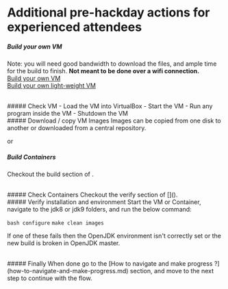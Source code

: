 # Additional pre-hackday actions for experienced attendees

##### Build your own VM

Note: you will need good bandwidth to download the files, and ample time for the build to finish. **Not meant to be done over a wifi connection.**
<br/>
[Build your own VM](../virtual-machines/build_your_own_vm.md) <br/>
[Build your own light-weight VM](../virtual-machines/build_your_own_lightweight_vm.md)

<br/>
##### Check VM
- Load the VM into VirtualBox
- Start the VM
- Run any program inside the VM
- Shutdown the VM

<br/>
##### Download / copy VM Images
Images can be copied from one disk to another or downloaded from a central repository.

or
<br/>
##### Build Containers
Checkout the build section of [](). 

<br/>
##### Check Containers
Checkout the verify section of []().

<br/>
##### Verify installation and environment
Start the VM or Container, navigate to the jdk8 or jdk9 folders, and run the below command:

```bash configure```
```make clean images```

If one of these fails then the OpenJDK environment isn't correctly set or the new build is broken in OpenJDK master.

<br/>
##### Finally
When done go to the [How to navigate and make progress ?](how-to-navigate-and-make-progress.md) section, and move to the next step to continue with the flow.